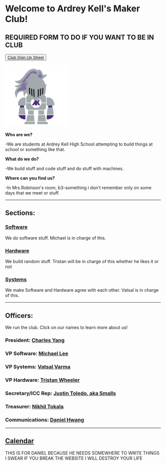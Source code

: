# Welcome to Ardrey Kell's Maker Club!

## REQUIRED FORM TO DO IF YOU WANT TO BE IN CLUB

<button class="button-save large"> [Club Sign Up Sheet](https://goo.gl/forms/OLAcnNZqATJGFplv2 "Please Fill This Out") </button>

<img src="/images/akknight.png" width="200" height="200" />

**Who are we?**

-We are students at Ardrey Kell High School attempting to build things at school or something like that.

**What do we do?**

-We build stuff and code stuff and do stuff with machines.

**Where can you find us?**

-In Mrs.Robinson's room, b3-something i don't remember only on some days that we meet or stuff.

---

## Sections:
### [Software](/Software "codes and programmes!")
We do software stuff. Michael is in charge of this.
### [Hardware](/Hardware "building things!")
We build random stuff. Tristan will be in charge of this whether he likes it or not
### [Systems](/Systems "tbh i still have no idea what they do...")
We make Software and Hardware agree with each other. Vatsal is in charge of this. 

---

## Officers:
We run the club. Click on our names to learn more about us!
### President: [Charles Yang](/bio/chy "if you're reading this, hi!")
### VP Software: [Michael Lee](/bio/mil "I MAKE WEBSITE WORK SOMETIMES")
### VP Systems: [Vatsal Varma](/bio/vav "made a chess robot. nuf said.")
### VP Hardware: [Tristan Wheeler](/bio/trw "still hasn't responded to my emails....")
### Secretary/ICC Rep: [Justin Toledo, aka Smalls](/bio/jut "idk what to write here but he plays the tuba")
### Treasurer: [Nikhil Tokala](bio/nit "he's ok at math so he's doing finances")
### Communications: [Daniel Hwang](/bio/dah "he talks. a LOT.")

---

## [Calendar](/calendar.html "MICHAEL CHANGE THIS INTO AN EMBEDDED CALLENDAR AND MOVE IT UP")
THIS IS FOR DANIEL BECAUSE HE NEEDS SOMEWHERE TO WRITE THINGS I SWEAR IF YOU BREAK THE WEBSITE I WILL DESTROY YOUR LIFE
